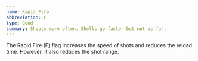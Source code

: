 ```yaml
---
name: Rapid Fire
abbreviation: F
type: Good
summary: Shoots more often. Shells go faster but not as far.
---
```


The Rapid Fire (F) flag increases the speed of shots and reduces the reload time. However, it also reduces the shot range.
